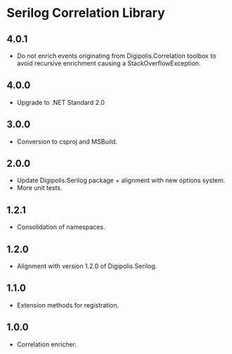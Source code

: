 # Serilog Correlation Library

## 4.0.1

- Do not enrich events originating from Digipolis.Correlation toolbox to avoid recursive enrichment causing a StackOverflowException.

## 4.0.0

- Upgrade to .NET Standard 2.0

## 3.0.0

- Conversion to csproj and MSBuild.

## 2.0.0

- Update Digipolis.Serilog package + alignment with new options system.
- More unit tests.

## 1.2.1

- Consolidation of namespaces.

## 1.2.0

- Alignment with version 1.2.0 of Digipolis.Serilog.

## 1.1.0

- Extension methods for registration.

## 1.0.0

- Correlation enricher.